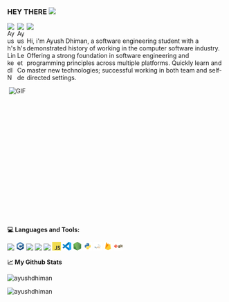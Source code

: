    ### HEY THERE <img src="https://media.giphy.com/media/hvRJCLFzcasrR4ia7z/giphy.gif" width="25px">
<a href="https://www.linkedin.com/in/ayush-dhiman-569234190/">
  <img align="left" alt="Ayush's LinkedIN" width="22px" src="https://user-images.githubusercontent.com/61506157/135613705-4556b6d7-a643-477f-81f8-ab567e02e2e3.png" />
</a>
<a href="https://leetcode.com/ayushdhiman101/" >
  <img align="left" style="margin-left:1px;" alt="Ayush's LeetCode" width="22px" src="https://user-images.githubusercontent.com/61506157/135609241-35477e28-03e5-47b1-8a2b-410020fb2939.png" />
</a>

![](https://visitor-badge.glitch.me/badge?page_id=ayushdhiman101.ayushdhiman101)

  Hi, i'm Ayush Dhiman, a software engineering student with a demonstrated history of working in the computer software
  industry. Offering a strong foundation in software engineering and programming principles across
  multiple platforms. Quickly learn and master new technologies; successful working in both team and
  self-directed settings.

  <img align="right" alt="GIF" src="https://user-images.githubusercontent.com/61506157/135606287-0542c6f5-2dda-4b9f-bb82-beb8aec4d66b.gif" width="500" height="320" />

**💻 Languages and Tools:**  

<code><img height="20" src="https://user-images.githubusercontent.com/61506157/135606285-388775c3-351c-4b3c-b5bc-dc25bcb87243.png"></code>
<code><img height="20" src="https://raw.githubusercontent.com/github/explore/80688e429a7d4ef2fca1e82350fe8e3517d3494d/topics/cpp/cpp.png"></code>
<code><img height="20" src="https://user-images.githubusercontent.com/61506157/135606273-3253142f-4f50-4008-87a9-a5fe3a00436d.png"></code>
<code><img height="20" src="https://user-images.githubusercontent.com/61506157/135606586-a0582e48-f564-4e31-a32c-f3c9f503652a.jpg"></code>
<code><img height="20" src="https://user-images.githubusercontent.com/61506157/135606279-9b15f6cd-08b6-42bf-9e6c-aae67c5f4b45.jpg"></code>
<code><img height="20" src="https://raw.githubusercontent.com/github/explore/80688e429a7d4ef2fca1e82350fe8e3517d3494d/topics/javascript/javascript.png"></code>
<code><img height="20" src="https://raw.githubusercontent.com/github/explore/80688e429a7d4ef2fca1e82350fe8e3517d3494d/topics/visual-studio-code/visual-studio-code.png"></code>
<code><img height="20" src="https://raw.githubusercontent.com/github/explore/80688e429a7d4ef2fca1e82350fe8e3517d3494d/topics/nodejs/nodejs.png"></code>
<code><img height="20" src="https://raw.githubusercontent.com/github/explore/80688e429a7d4ef2fca1e82350fe8e3517d3494d/topics/python/python.png"></code>
<code><img height="20" src="https://raw.githubusercontent.com/github/explore/80688e429a7d4ef2fca1e82350fe8e3517d3494d/topics/mysql/mysql.png"></code>
<code><img height="20" src="https://raw.githubusercontent.com/github/explore/80688e429a7d4ef2fca1e82350fe8e3517d3494d/topics/firebase/firebase.png"></code>
<code><img height="20" src="https://raw.githubusercontent.com/github/explore/80688e429a7d4ef2fca1e82350fe8e3517d3494d/topics/git/git.png"></code>

**📈 My Github Stats**

<p align="left"> <img src="https://github-readme-stats.vercel.app/api/top-langs/?username=ayushdhiman101&theme=tokyonight&show_icons=true" alt="ayushdhiman" />

<p align="left" style="width=100"> <img src="https://github-readme-stats.vercel.app/api?username=ayushdhiman101&theme=tokyonight&show_icons=true" alt="ayushdhiman" />
